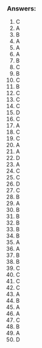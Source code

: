 ### Answers:

1. C
2. A
3. B
4. A
5. A
6. A
7. B
8. C
9. B
10. C
11. B
12. C
13. C
14. C
15. D
16. C
17. A
18. C
19. C
20. A
21. A  
22. D  
23. A  
24. C  
25. C  
26. D  
27. C  
28. B  
29. A  
30. B  
31. B  
32. B  
33. B  
34. B  
35. A  
36. A  
37. B  
38. B  
39. C  
40. C  
41. C  
42. C  
43. A  
44. B  
45. A  
46. A  
47. C  
48. B  
49. A  
50. D